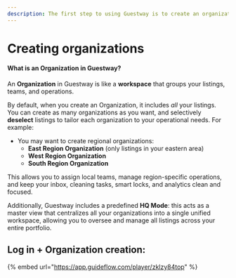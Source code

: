 ```yaml
---
description: The first step to using Guestway is to create an organization for your team
---
```


# Creating organizations

#### What is an Organization in Guestway?

An **Organization** in Guestway is like a **workspace** that groups your listings, teams, and operations.

By default, when you create an Organization, it includes _all_ your listings. You can create as many organizations as you want, and selectively **deselect** listings to tailor each organization to your operational needs. For example:

* You may want to create regional organizations:
  * **East Region Organization** (only listings in your eastern area)
  * **West Region Organization**
  * **South Region Organization**

This allows you to assign local teams, manage region-specific operations, and keep your inbox, cleaning tasks, smart locks, and analytics clean and focused.

Additionally, Guestway includes a predefined **HQ Mode**: this acts as a master view that centralizes all your organizations into a single unified workspace, allowing you to oversee and manage all listings across your entire portfolio.

## Log in + Organization creation:

{% embed url="https://app.guideflow.com/player/zklzy84top" %}

